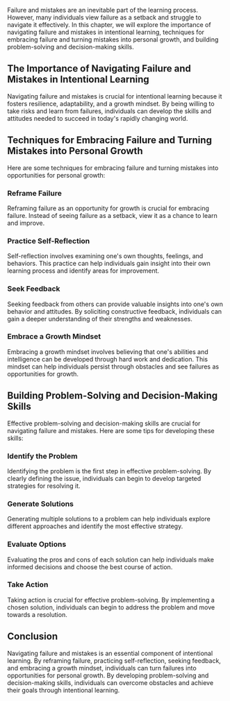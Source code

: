 
Failure and mistakes are an inevitable part of the learning process. However, many individuals view failure as a setback and struggle to navigate it effectively. In this chapter, we will explore the importance of navigating failure and mistakes in intentional learning, techniques for embracing failure and turning mistakes into personal growth, and building problem-solving and decision-making skills.

The Importance of Navigating Failure and Mistakes in Intentional Learning
-------------------------------------------------------------------------

Navigating failure and mistakes is crucial for intentional learning because it fosters resilience, adaptability, and a growth mindset. By being willing to take risks and learn from failures, individuals can develop the skills and attitudes needed to succeed in today's rapidly changing world.

Techniques for Embracing Failure and Turning Mistakes into Personal Growth
--------------------------------------------------------------------------

Here are some techniques for embracing failure and turning mistakes into opportunities for personal growth:

### Reframe Failure

Reframing failure as an opportunity for growth is crucial for embracing failure. Instead of seeing failure as a setback, view it as a chance to learn and improve.

### Practice Self-Reflection

Self-reflection involves examining one's own thoughts, feelings, and behaviors. This practice can help individuals gain insight into their own learning process and identify areas for improvement.

### Seek Feedback

Seeking feedback from others can provide valuable insights into one's own behavior and attitudes. By soliciting constructive feedback, individuals can gain a deeper understanding of their strengths and weaknesses.

### Embrace a Growth Mindset

Embracing a growth mindset involves believing that one's abilities and intelligence can be developed through hard work and dedication. This mindset can help individuals persist through obstacles and see failures as opportunities for growth.

Building Problem-Solving and Decision-Making Skills
---------------------------------------------------

Effective problem-solving and decision-making skills are crucial for navigating failure and mistakes. Here are some tips for developing these skills:

### Identify the Problem

Identifying the problem is the first step in effective problem-solving. By clearly defining the issue, individuals can begin to develop targeted strategies for resolving it.

### Generate Solutions

Generating multiple solutions to a problem can help individuals explore different approaches and identify the most effective strategy.

### Evaluate Options

Evaluating the pros and cons of each solution can help individuals make informed decisions and choose the best course of action.

### Take Action

Taking action is crucial for effective problem-solving. By implementing a chosen solution, individuals can begin to address the problem and move towards a resolution.

Conclusion
----------

Navigating failure and mistakes is an essential component of intentional learning. By reframing failure, practicing self-reflection, seeking feedback, and embracing a growth mindset, individuals can turn failures into opportunities for personal growth. By developing problem-solving and decision-making skills, individuals can overcome obstacles and achieve their goals through intentional learning.
